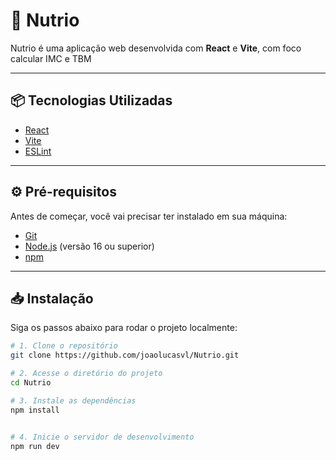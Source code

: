 # 🥗 Nutrio

Nutrio é uma aplicação web desenvolvida com **React** e **Vite**, com foco calcular IMC e TBM

---

## 📦 Tecnologias Utilizadas

- [React](https://reactjs.org/)
- [Vite](https://vitejs.dev/)
- [ESLint](https://eslint.org/)

---

## ⚙️ Pré-requisitos

Antes de começar, você vai precisar ter instalado em sua máquina:

- [Git](https://git-scm.com/)
- [Node.js](https://nodejs.org/) (versão 16 ou superior)
- [npm](https://www.npmjs.com/)

---

## 📥 Instalação

Siga os passos abaixo para rodar o projeto localmente:

```bash
# 1. Clone o repositório
git clone https://github.com/joaolucasvl/Nutrio.git

# 2. Acesse o diretório do projeto
cd Nutrio

# 3. Instale as dependências
npm install


# 4. Inicie o servidor de desenvolvimento
npm run dev


